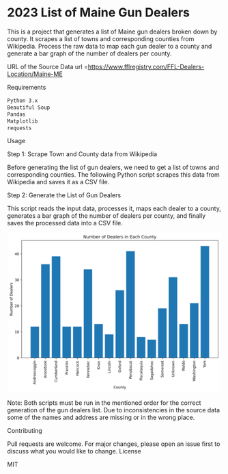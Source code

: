 # 2023 List of Maine Gun Dealers

This is a project that generates a list of Maine gun dealers broken down by county. 
It scrapes a list of towns and corresponding counties from Wikipedia.
Process the raw data to map each gun dealer to a county and generate a bar graph of the number of dealers per county.

URL of the Source Data
url =https://www.fflregistry.com/FFL-Dealers-Location/Maine-ME

Requirements

    Python 3.x
    Beautiful Soup
    Pandas
    Matplotlib
    requests

Usage

Step 1: Scrape Town and County data from Wikipedia

Before generating the list of gun dealers, we need to get a list of towns and corresponding counties. The following Python script scrapes this data from Wikipedia and saves it as a CSV file.

Step 2: Generate the List of Gun Dealers

This script reads the input data, processes it, maps each dealer to a county, generates a bar graph of the number of dealers per county, and finally saves the processed data into a CSV file.

<img src="Bar Graph of Gun Dealers.png" width=500>

Note: Both scripts must be run in the mentioned order for the correct generation of the gun dealers list. Due to inconsistencies in the source data some of the names and address are missing or in the wrong place.

Contributing

Pull requests are welcome. For major changes, please open an issue first to discuss what you would like to change.
License

MIT